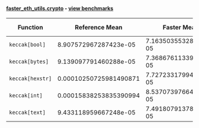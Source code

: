 #### [faster_eth_utils.crypto](https://github.com/BobTheBuidler/faster-eth-utils/blob/master/faster_eth_utils/crypto.py) - [view benchmarks](https://github.com/BobTheBuidler/faster-eth-utils/blob/master/benchmarks/test_crypto_benchmarks.py)

| Function | Reference Mean | Faster Mean | % Change | Speedup (%) | x Faster | Faster |
|----------|---------------|-------------|----------|-------------|----------|--------|
| `keccak[bool]` | 8.907572967287423e-05 | 7.163503553282237e-05 | 19.58% | 24.35% | 1.24x | ✅ |
| `keccak[bytes]` | 9.139097791460288e-05 | 7.368676113395446e-05 | 19.37% | 24.03% | 1.24x | ✅ |
| `keccak[hexstr]` | 0.00010250725981490871 | 7.727233179943302e-05 | 24.62% | 32.66% | 1.33x | ✅ |
| `keccak[int]` | 0.00015838253835390994 | 8.537073976641144e-05 | 46.10% | 85.52% | 1.86x | ✅ |
| `keccak[text]` | 9.433118959667248e-05 | 7.491807913784718e-05 | 20.58% | 25.91% | 1.26x | ✅ |
